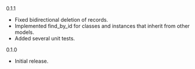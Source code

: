 0.1.1

* Fixed bidirectional deletion of records.
* Implemented find_by_id for classes and instances that inherit from other
  models.
* Added several unit tests.

0.1.0

* Initial release.
